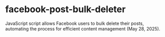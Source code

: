 # facebook-post-bulk-deleter
JavaScript script allows Facebook users to bulk delete their posts, automating the process for efficient content management (May 28, 2025).
